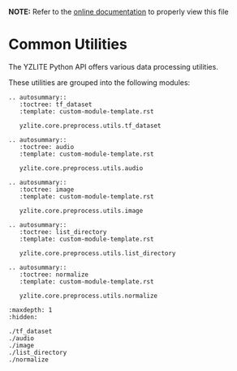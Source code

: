 __NOTE:__ Refer to the [online documentation](https://github.com/chenxingqiang/yzlite) to properly view this file

# Common Utilities

The YZLITE Python API offers various data processing utilities.

These utilities are grouped into the following modules:

```{eval-rst}
.. autosummary::
   :toctree: tf_dataset
   :template: custom-module-template.rst

   yzlite.core.preprocess.utils.tf_dataset

.. autosummary::
   :toctree: audio
   :template: custom-module-template.rst

   yzlite.core.preprocess.utils.audio

.. autosummary::
   :toctree: image
   :template: custom-module-template.rst

   yzlite.core.preprocess.utils.image

.. autosummary::
   :toctree: list_directory
   :template: custom-module-template.rst

   yzlite.core.preprocess.utils.list_directory

.. autosummary::
   :toctree: normalize
   :template: custom-module-template.rst

   yzlite.core.preprocess.utils.normalize
```

```{toctree}
:maxdepth: 1
:hidden:

./tf_dataset
./audio
./image
./list_directory
./normalize

```
